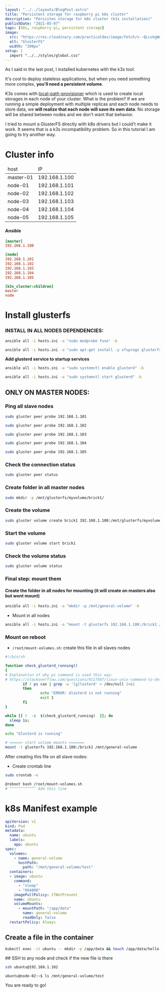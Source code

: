 ```yaml
---
layout: "../../layouts/BlogPost.astro"
title: "Persistent storage for raspberry pi k8s cluster"
description: "Persisten storage for k8s cluster (k3s installation)"
publishDate: "2021-05-07"
tags: [k8s, raspberry pi, persistent storage]
image:
  src: "https://res.cloudinary.com/practicaldev/image/fetch/s--QLcvkgWw--/c_imagga_scale,f_auto,fl_progressive,h_420,q_auto,w_1000/https://dev-to-uploads.s3.amazonaws.com/uploads/articles/jv818ju90uzeveajry5h.png"
  alt: "GlusterFS"
  width: "200px"
setup: |
  import "../../styles/global.css"
---
```

As I said in the last post, I installed kubernetes with the k3s tool.

It's cool to deploy stateless applications, but when you need something more complex, **you'll need a persistent volume**.

K3s comes with [local-path-provisioner](https://github.com/rancher/local-path-provisioner) which is used to create local storages in each node of your cluster.
What is the problem? If we are running a simple deployment with multiple replicas and each node needs to store data, we **will realize that each node will save its own data**. No storage will be shared between nodes and we don't want that behavior.

I tried to mount a GlusterFS directly with k8s drivers but I could't make it work. It seems that is a k3s incompatibility problem. So in this tutorial I am going to try another way.

# Cluster info

<table>
    <thead>
        <tr>
            <td>host</td>
            <td>IP</td>
        </tr>
    </thead>
    <tbody>
        <tr>
            <td>master-01</td>
            <td>192.168.1.100</td>
        </tr>
        <tr>
            <td>node-01</td>
            <td>192.168.1.101</td>
        </tr>
        <tr>
            <td>node-02</td>
            <td>192.168.1.102</td>
        </tr>
        <tr>
            <td>node-03</td>
            <td>192.168.1.103</td>
        </tr>
        <tr>
            <td>node-04</td>
            <td>192.168.1.104</td>
        </tr>
        <tr>
            <td>node-05</td>
            <td>192.168.1.105</td>
        </tr>
    </tbody>
</table>

#### Ansible
```ini:hosts.ini
[master]
192.168.1.100

[node]
192.168.1.101
192.168.1.102
192.168.1.103
192.168.1.104
192.168.1.105

[k3s_cluster:children]
master
node
```

# Install glusterfs

### INSTALL IN ALL NODES DEPENDENCIES:

```bash
ansible all -i hosts.ini -a "sudo modprobe fuse" -b
```
```bash
ansible all -i hosts.ini -a "sudo apt-get install -y xfsprogs glusterfs-server" -b
```

**Add glusterd service to startup services**
```bash
ansible all -i hosts.ini -a "sudo systemctl enable glusterd" -b
```

```bash
ansible all -i hosts.ini -a "sudo systemctl start glusterd" -b
```

## ONLY ON MASTER NODES:

### Ping all slave nodes
```bash
sudo gluster peer probe 192.168.1.101
```
```bash
sudo gluster peer probe 192.168.1.102
```
```bash
sudo gluster peer probe 192.168.1.103
```
```bash
sudo gluster peer probe 192.168.1.104
```
```bash
sudo gluster peer probe 192.168.1.105
```



### Check the connection status
```bash
sudo gluster peer status
```


### Create folder in all master nodes

```bash
sudo mkdir -p /mnt/glusterfs/myvolume/brick1/
```

### Create the volume
```bash
sudo gluster volume create brick1 192.168.1.100:/mnt/glusterfs/myvolume/brick1/ force
```

### Start the volume
```bash
sudo gluster volume start brick1
```



### Check the volume status

```bash
sudo gluster volume status
```


### Final step: mount them

#### Create the folder in all nodes for mounting (it will create on masters also but wont mount)

```bash
ansible all -i hosts.ini -a "mkdir -p /mnt/general-volume" -b
```

* Mount in all nodes
```bash
ansible all -i hosts.ini -a "mount -t glusterfs 192.168.1.100:/brick1 /mnt/general-volume" -b
```

### Mount on reboot
* `/root/mount-volumes.sh`: create this file in all slaves nodes

```bash:/root/mount-volumes.sh
#!/bin/sh

function check_glusterd_running()
{
# Explanation of why ps command is used this way:
# https://stackoverflow.com/questions/9117507/linux-unix-command-to-determine-if-process-is-running
        if ! ps cax | grep -w '[g]lusterd' > /dev/null 2>&1
        then
                echo "ERROR: Glusterd is not running"
                exit 1
        fi
}

while [[ !  -z  $(check_glusterd_running)  ]]; do
  sleep 1s;
done

echo "Glusterd is running"

# =====> start volume mounts <======
mount -t glusterfs 192.168.1.100:/brick1 /mnt/general-volume
```
After creating this file on all slave nodes:
* Create crontab line
```bash
sudo crontab -e

@reboot bash /root/mount-volumes.sh
# ^^^^^^^^^^^^ Add this line
```

# k8s Manifest example

```yaml
apiVersion: v1
kind: Pod
metadata:
  name: ubuntu
  labels:
    app: ubuntu
spec:
  volumes:
    - name: general-volume
      hostPath:
        path: "/mnt/general-volume/test"
  containers:
  - image: ubuntu
    command:
      - "sleep"
      - "604800"
    imagePullPolicy: IfNotPresent
    name: ubuntu
    volumeMounts:
      - mountPath: "/app/data"
        name: general-volume
        readOnly: false
  restartPolicy: Always
```

## Create a file in the container
```bash
kubectl exec -it ubuntu -- mkdir -p /app/data && touch /app/data/hello-world
```

## SSH to any node and check if the new file is there
```bash
ssh ubuntu@192.168.1.102
```
```shell
ubuntu@node-02:~$ ls /mnt/general-volume/test
```

You are ready to go!